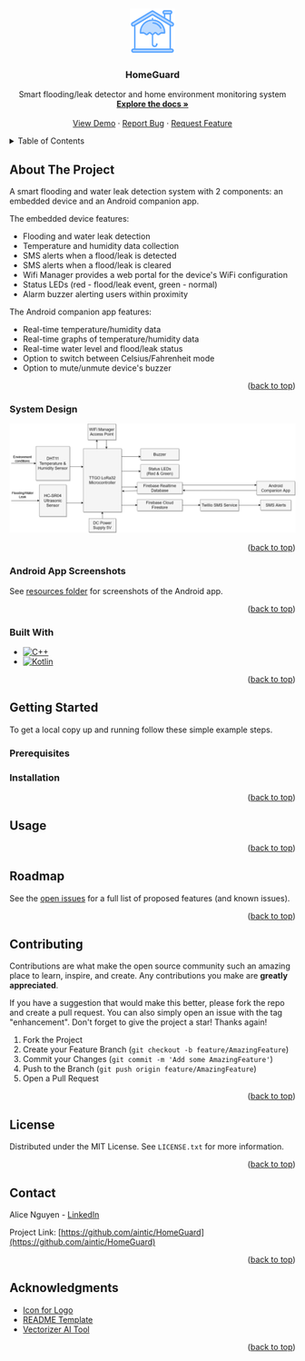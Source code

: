 <a name="readme-top"></a>

<!-- PROJECT SHIELDS -->
<!--[![Contributors][contributors-shield]][contributors-url]
[![Forks][forks-shield]][forks-url]
[![Stargazers][stars-shield]][stars-url]
[![Issues][issues-shield]][issues-url]
[![MIT License][license-shield]][license-url]
[![LinkedIn][linkedin-shield]][linkedin-url]-->

<!-- PROJECT LOGO -->
<br />
<div align="center">
  <a href="https://github.com/aintic/HomeGuard">
    <img src="resources/assets/logo.png" alt="Logo" width="80" height="80">
  </a>

<h3 align="center">HomeGuard</h3>

  <p align="center">
    Smart flooding/leak detector and home environment monitoring system 
    <br />
    <a href="https://github.com/aintic/HomeGuard"><strong>Explore the docs »</strong></a>
    <br />
    <br />
    <a href="https://youtu.be/HxDcWSPe0mw?si=nlwH7xezUtNWPvM4">View Demo</a>
    ·
    <a href="https://github.com/aintic/HomeGuard/issues">Report Bug</a>
    ·
    <a href="https://github.com/aintic/HomeGuard/issues">Request Feature</a>
  </p>
</div>



<!-- TABLE OF CONTENTS -->
<details>
  <summary>Table of Contents</summary>
  <ol>
    <li>
      <a href="#about-the-project">About The Project</a>
      <ul>
        <li><a href="#system-design">System Design</a></li>
        <li><a href="#built-with">Built With</a></li>
      </ul>
    </li>
    <li>
      <a href="#getting-started">Getting Started</a>
      <ul>
        <li><a href="#prerequisites">Prerequisites</a></li>
        <li><a href="#installation">Installation</a></li>
      </ul>
    </li>
    <li><a href="#usage">Usage</a></li>
    <li><a href="#roadmap">Roadmap</a></li>
    <li><a href="#contributing">Contributing</a></li>
    <li><a href="#license">License</a></li>
    <li><a href="#contact">Contact</a></li>
    <li><a href="#acknowledgments">Acknowledgments</a></li>
  </ol>
</details>



<!-- ABOUT THE PROJECT -->
## About The Project

A smart flooding and water leak detection system with 2 components: an embedded device and an Android companion app.

The embedded device features:
* Flooding and water leak detection
* Temperature and humidity data collection
* SMS alerts when a flood/leak is detected
* SMS alerts when a flood/leak is cleared
* Wifi Manager provides a web portal for the device's WiFi configuration
* Status LEDs (red - flood/leak event, green - normal)
* Alarm buzzer alerting users within proximity

The Android companion app features:
* Real-time temperature/humidity data
* Real-time graphs of temperature/humidity data
* Real-time water level and flood/leak status
* Option to switch between Celsius/Fahrenheit mode
* Option to mute/unmute device's buzzer

<p align="right">(<a href="#readme-top">back to top</a>)</p>



### System Design

![System Design Diagram][system-diagram]

<p align="right">(<a href="#readme-top">back to top</a>)</p>


### Android App Screenshots

See [resources folder](https://github.com/aintic/HomeGuard/tree/main/resources/screenshots) for screenshots of the Android app.

<p align="right">(<a href="#readme-top">back to top</a>)</p>


### Built With

* [![C++][CPP]][CPP-url]
* [![Kotlin][Kotlin]][Kotlin-url]

<p align="right">(<a href="#readme-top">back to top</a>)</p>



<!-- GETTING STARTED -->
## Getting Started

To get a local copy up and running follow these simple example steps.

### Prerequisites

### Installation

<p align="right">(<a href="#readme-top">back to top</a>)</p>



<!-- USAGE EXAMPLES -->
## Usage

<p align="right">(<a href="#readme-top">back to top</a>)</p>



<!-- ROADMAP -->
## Roadmap

See the [open issues](https://github.com/aintic/HomeGuard/issues) for a full list of proposed features (and known issues).

<p align="right">(<a href="#readme-top">back to top</a>)</p>



<!-- CONTRIBUTING -->
## Contributing

Contributions are what make the open source community such an amazing place to learn, inspire, and create. Any contributions you make are **greatly appreciated**.

If you have a suggestion that would make this better, please fork the repo and create a pull request. You can also simply open an issue with the tag "enhancement".
Don't forget to give the project a star! Thanks again!

1. Fork the Project
2. Create your Feature Branch (`git checkout -b feature/AmazingFeature`)
3. Commit your Changes (`git commit -m 'Add some AmazingFeature'`)
4. Push to the Branch (`git push origin feature/AmazingFeature`)
5. Open a Pull Request

<p align="right">(<a href="#readme-top">back to top</a>)</p>



<!-- LICENSE -->
## License

Distributed under the MIT License. See `LICENSE.txt` for more information.

<p align="right">(<a href="#readme-top">back to top</a>)</p>



<!-- CONTACT -->
## Contact

Alice Nguyen - [LinkedIn](https://www.linkedin.com/in/alice-hna-nguyen)

Project Link: [https://github.com/aintic/HomeGuard](https://github.com/aintic/HomeGuard)

<p align="right">(<a href="#readme-top">back to top</a>)</p>



<!-- ACKNOWLEDGMENTS -->
## Acknowledgments

* [Icon for Logo](https://www.flaticon.com/free-icon/home-security_3108384)
* [README Template](https://github.com/othneildrew/Best-README-Template)
* [Vectorizer AI Tool](https://vectorizer.ai/)

<p align="right">(<a href="#readme-top">back to top</a>)</p>



<!-- MARKDOWN LINKS & IMAGES -->
<!-- https://www.markdownguide.org/basic-syntax/#reference-style-links -->
[contributors-shield]: https://img.shields.io/github/contributors/aintic/HomeGuard.svg?style=for-the-badge
[contributors-url]: https://github.com/aintic/HomeGuard/graphs/contributors
[forks-shield]: https://img.shields.io/github/forks/aintic/HomeGuard.svg?style=for-the-badge
[forks-url]: https://github.com/aintic/HomeGuard/network/members
[stars-shield]: https://img.shields.io/github/stars/aintic/HomeGuard.svg?style=for-the-badge
[stars-url]: https://github.com/aintic/HomeGuard/stargazers
[issues-shield]: https://img.shields.io/github/issues/aintic/HomeGuard.svg?style=for-the-badge
[issues-url]: https://github.com/aintic/HomeGuard/issues
[license-shield]: https://img.shields.io/github/license/aintic/HomeGuard.svg?style=for-the-badge
[license-url]: https://github.com/aintic/HomeGuard/blob/main/LICENSE.txt
[linkedin-shield]: https://img.shields.io/badge/-LinkedIn-black.svg?style=for-the-badge&logo=linkedin&colorB=555
[linkedin-url]: https://linkedin.com/in/alice-hna-nguyen
[system-diagram]: resources/HomeGuard_BlockDiagram.png
[CPP]: https://img.shields.io/badge/C++-000000?style=for-the-badge&logo=Cplusplus&logoColor=white
[CPP-url]: https://isocpp.org/
[Kotlin]: https://img.shields.io/badge/Kotlin-563D7C?style=for-the-badge&logo=Kotlin&logoColor=white
[Kotlin-url]: https://kotlinlang.org/
 
